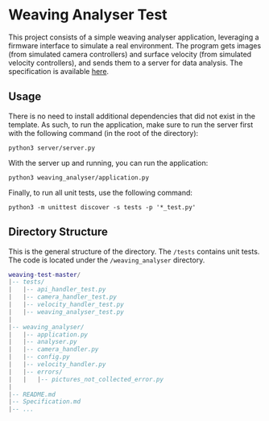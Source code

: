 # Weaving Analyser Test



This project consists of a simple weaving analyser application, leveraging a firmware interface to simulate a real environment. The program gets images (from simulated camera controllers) and surface velocity (from simulated velocity controllers), and sends them to a server for data analysis. The specification is available [here](https://github.com/Caio-Nogueira/Weaving-test/blob/main/README.md).


## Usage

There is no need to install additional dependencies that did not exist in the template. As such, to run the application, make sure to run the server first with the following command (in the root of the directory):

```shell
python3 server/server.py
```



With the server up and running, you can run the application:

```shell
python3 weaving_analyser/application.py
```



Finally, to run all unit tests, use the following command:

```shell
python3 -m unittest discover -s tests -p '*_test.py'
```

## Directory Structure

This is the general structure of the directory. The `/tests` contains unit tests. The code is located under the `/weaving_analyser` directory. 

```lua
weaving-test-master/
|-- tests/
|   |-- api_handler_test.py
|   |-- camera_handler_test.py
|   |-- velocity_handler_test.py
|   |-- weaving_analyser_test.py
|
|-- weaving_analyser/
|   |-- application.py
|   |-- analyser.py
|   |-- camera_handler.py
|   |-- config.py
|   |-- velocity_handler.py
|   |-- errors/
|   |   |-- pictures_not_collected_error.py
|
|-- README.md
|-- Specification.md
|-- ...


```
